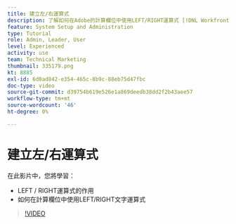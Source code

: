 ```yaml
---
title: 建立左/右運算式
description: 了解如何在Adobe的計算欄位中使用LEFT/RIGHT運算式 [!DNL Workfront].
feature: System Setup and Administration
type: Tutorial
role: Admin, Leader, User
level: Experienced
activity: use
team: Technical Marketing
thumbnail: 335179.png
kt: 8885
exl-id: 6d0ad842-e354-465c-8b9c-88eb75d47fbc
doc-type: video
source-git-commit: d39754b619e526e1a869deedb38dd2f2b43aee57
workflow-type: tm+mt
source-wordcount: '46'
ht-degree: 0%

---
```


# 建立左/右運算式

在此影片中，您將學習：

* LEFT / RIGHT運算式的作用
* 如何在計算欄位中使用LEFT/RIGHT文字運算式

>[!VIDEO](https://video.tv.adobe.com/v/335179/?quality=12)
